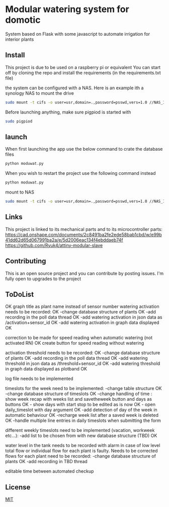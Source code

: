 # Modular watering system for domotic

System based on Flask with some javascript to automate irrigation for interior plants

## Install

This project is due to be used on a raspberry pi or equivalent
You can start off by cloning the repo and install the requirements (in the requirements.txt file)

the system can be configured with a NAS. Here is an example ith a synology NAS to mount the drive
```bash
sudo mount -t cifs -o user=usr,domain=.,password=psswd,vers=1.0 //NAS_IP/Moduwat /media/NAS/
```

Before launching anything, make sure pigpiod is started with
```bash
sudo pigpiod
```

## launch
When first launching the app use the below command to crate the database files
```bash
python moduwat.py
```
When you wish to restart the project use the following command instead
```bash
python moduwat.py
```
mount to NAS
```bash
sudo mount -t cifs -o user=usr,domain=.,password=psswd,vers=1.0 //NAS_IP/Moduwat /media/NAS/
```

## Links
This project is linked to its mechanical parts and to its microcontroller parts:
https://cad.onshape.com/documents/2c8491ba2fe2ede58bab1cbd/w/e99b41dd62d65d067991ba2a/e/5d2006eac134f4ebddaeb74f
https://github.com/Ryuk4/attiny-modular-slave

## Contributing
This is an open source project and you can contribute by posting issues. I'm fully open to upgrades to the project


## ToDoList
OK graph title as plant name instead of sensor number
watering activation needs to be recorded: OK
    -change database structure of plants OK
    -add recording in the poll data thread OK
    -add watering activation in json data as /activation+sensor_id OK
    -add watering activation in graph data displayed OK
    
correction to be made for speed reading when automatic watering (not activated RN) OK
create button for speed reading without watering

activation threshold needs to be recorded: OK
    -change database structure of plants OK
    -add recording in the poll data thread OK
    -add watering threshold in json data as /threshold+sensor_id OK
    -add watering threshold in graph data displayed as plotband OK

log file needs to be implemented

timeslots for the week need to be implemented:
    -change table structure OK
    -change database structure of timeslots OK
    -change handling of time : show week recap with weeks list and savetheweek button and days as buttons OK
    - show days with start stop to be edited as is now OK
    - open daily_timeslot with day argument OK
    -add detection of day of the week in automatic behaviour OK
    -recharge week list after a saved week is deleted OK
    -handle multiple line entries in daily timeslots when submitting the form

    
different weekly timeslots need to be implemented (vacation, workweek etc...):
    -add list to be chosen from with new database structure (TBD) OK
    
water level in the tank needs to be recorded with alarm in case of low level
total flow or individual flow for each plant is faulty. Needs to be corrected
flows for each plant need to be recorded:
    -change database structure of plants OK
    -add recording in TBD thread
    
editable time between automated checkup



## License
[MIT](https://choosealicense.com/licenses/mit/)




